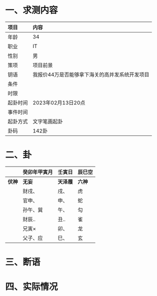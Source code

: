 # 一、求测内容
|项目|内容|
|:-|:-|
|年龄|34|
|职业|IT|
|性别|男|
|策项|项目前景|
|钥语|我报价44万是否能够拿下海关的高并发系统开发项目|
|条件||
|时限||
|起卦时间|2023年02月13日20点|
|事件时间||
|起卦方式|文字笔画起卦|
|卦码|142卦|

# 二、卦
||癸卯年甲寅月|壬寅日|辰巳空|
|:-|:-|:-|:-|
|**伏神**|**无妄**|**天泽履**|**六神**|
||财戌、|戌、|虎|
||官申、|申、|蛇|
||孙午、巽|午、|勾|
||财辰..|丑..|雀|
||兄寅×|卯、|龙|
||父子、应|巳、|玄|


# 三、断语

# 四、实际情况